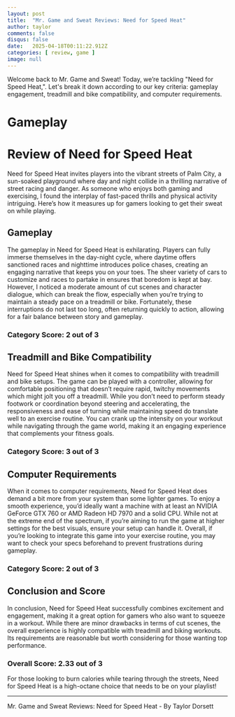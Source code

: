 ```yaml
---
layout: post
title:  "Mr. Game and Sweat Reviews: Need for Speed Heat"
author: taylor
comments: false
disqus: false
date:   2025-04-18T00:11:22.912Z
categories: [ review, game ]
image: null
---
```


Welcome back to Mr. Game and Sweat! Today, we’re tackling "Need for Speed Heat,". Let's break it down according to our key criteria: gameplay engagement, treadmill and bike compatibility, and computer requirements.

# Gameplay

# Review of Need for Speed Heat

Need for Speed Heat invites players into the vibrant streets of Palm City, a sun-soaked playground where day and night collide in a thrilling narrative of street racing and danger. As someone who enjoys both gaming and exercising, I found the interplay of fast-paced thrills and physical activity intriguing. Here’s how it measures up for gamers looking to get their sweat on while playing.

## Gameplay

The gameplay in Need for Speed Heat is exhilarating. Players can fully immerse themselves in the day-night cycle, where daytime offers sanctioned races and nighttime introduces police chases, creating an engaging narrative that keeps you on your toes. The sheer variety of cars to customize and races to partake in ensures that boredom is kept at bay. However, I noticed a moderate amount of cut scenes and character dialogue, which can break the flow, especially when you’re trying to maintain a steady pace on a treadmill or bike. Fortunately, these interruptions do not last too long, often returning quickly to action, allowing for a fair balance between story and gameplay.

### Category Score: 2 out of 3

## Treadmill and Bike Compatibility

Need for Speed Heat shines when it comes to compatibility with treadmill and bike setups. The game can be played with a controller, allowing for comfortable positioning that doesn’t require rapid, twitchy movements which might jolt you off a treadmill. While you don’t need to perform steady footwork or coordination beyond steering and accelerating, the responsiveness and ease of turning while maintaining speed do translate well to an exercise routine. You can crank up the intensity on your workout while navigating through the game world, making it an engaging experience that complements your fitness goals.

### Category Score: 3 out of 3

## Computer Requirements

When it comes to computer requirements, Need for Speed Heat does demand a bit more from your system than some lighter games. To enjoy a smooth experience, you’d ideally want a machine with at least an NVIDIA GeForce GTX 760 or AMD Radeon HD 7970 and a solid CPU. While not at the extreme end of the spectrum, if you’re aiming to run the game at higher settings for the best visuals, ensure your setup can handle it. Overall, if you’re looking to integrate this game into your exercise routine, you may want to check your specs beforehand to prevent frustrations during gameplay.

### Category Score: 2 out of 3

## Conclusion and Score

In conclusion, Need for Speed Heat successfully combines excitement and engagement, making it a great option for gamers who also want to squeeze in a workout. While there are minor drawbacks in terms of cut scenes, the overall experience is highly compatible with treadmill and biking workouts. Its requirements are reasonable but worth considering for those wanting top performance.

### Overall Score: 2.33 out of 3

For those looking to burn calories while tearing through the streets, Need for Speed Heat is a high-octane choice that needs to be on your playlist!

---

Mr. Game and Sweat Reviews: Need for Speed Heat - By Taylor Dorsett
